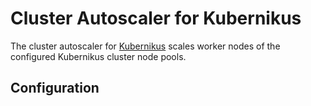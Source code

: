 # Cluster Autoscaler for Kubernikus

The cluster autoscaler for [Kubernikus](https://github.com/sapcc/kubernikus) scales worker nodes of the configured Kubernikus cluster node pools.

## Configuration

```

```